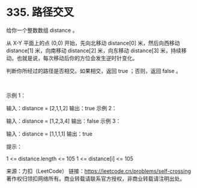 # 335. 路径交叉

给你一个整数数组 distance 。

从 X-Y 平面上的点 (0,0) 开始，先向北移动 distance[0] 米，然后向西移动 distance[1] 米，向南移动 distance[2] 米，向东移动 distance[3] 米，持续移动。也就是说，每次移动后你的方位会发生逆时针变化。

判断你所经过的路径是否相交。如果相交，返回 true ；否则，返回 false 。

 

示例 1：


输入：distance = [2,1,1,2]
输出：true
示例 2：


输入：distance = [1,2,3,4]
输出：false
示例 3：


输入：distance = [1,1,1,1]
输出：true
 

提示：

1 <= distance.length <= 105
1 <= distance[i] <= 105

来源：力扣（LeetCode）
链接：https://leetcode.cn/problems/self-crossing
著作权归领扣网络所有。商业转载请联系官方授权，非商业转载请注明出处。
